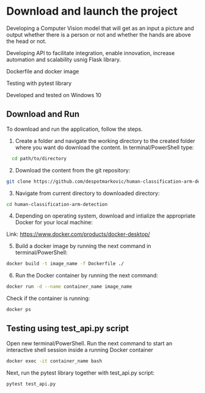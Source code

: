 
# Download and launch the project

Developing a Computer Vision model that will get as an input a picture and output whether there is a person or not and whether the hands are above the head or not.

Developing API to facilitate integration, enable innovation, increase automation and scalability usnig Flask library. 

Dockerfile and docker image

Testing with pytest library

Developed and tested on Windows 10



## Download and Run

To download and run the application, follow the steps.

1. Create a folder and navigate the working directory to the created folder where you want do download the content. In terminal/PowerShell type:
```bash
  cd path/to/directory
```
2. Download the content from the git repository:
```bash
git clone https://github.com/despotmarkovic/human-classification-arm-detection.git
```

3. Navigate from current directory to downloaded directory:
```bash
cd human-classification-arm-detection
```

4. Depending on operating system, download and intialize the appropriate Docker for your local machine:

Link: https://www.docker.com/products/docker-desktop/

5. Build a docker image by running the next command in terminal/PowerShell:
```bash
docker build -t image_name -f Dockerfile ./
```

6. Run the Docker container by running the next command:
```bash
docker run -d --name container_name image_name
```
Check if the container is running:
```bash
docker ps
```





## Testing using test_api.py script

Open new terminal/PowerShell. Run the next command to start an interactive shell session inside a running Docker container
```bash
docker exec -it container_name bash
```

Next, run the pytest library together with test_api.py script:
```bash
pytest test_api.py
```

